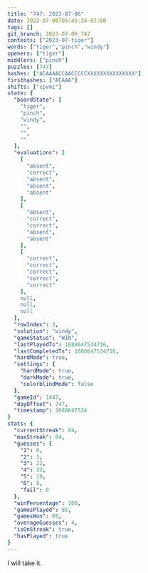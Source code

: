 ```yaml
---
title: "747: 2023-07-06"
date: 2023-07-06T05:45:34-07:00
tags: []
git_branch: 2023-07-06_747
contests: ["2023-07-tiger"]
words: ["tiger","pinch","windy"]
openers: ["tiger"]
middlers: ["pinch"]
puzzles: [747]
hashes: ["ACAAAACCAACCCCCXXXXXXXXXXXXXXX"]
firsthashes: ["ACAAA"]
shifts: ["cpvmi"]
state: {
  "boardState": [
    "tiger",
    "pinch",
    "windy",
    "",
    "",
    ""
  ],
  "evaluations": [
    [
      "absent",
      "correct",
      "absent",
      "absent",
      "absent"
    ],
    [
      "absent",
      "correct",
      "correct",
      "absent",
      "absent"
    ],
    [
      "correct",
      "correct",
      "correct",
      "correct",
      "correct"
    ],
    null,
    null,
    null
  ],
  "rowIndex": 3,
  "solution": "windy",
  "gameStatus": "WIN",
  "lastPlayedTs": 1688647534716,
  "lastCompletedTs": 1688647534716,
  "hardMode": true,
  "settings": {
    "hardMode": true,
    "darkMode": true,
    "colorblindMode": false
  },
  "gameId": 1447,
  "dayOffset": 747,
  "timestamp": 1688647534
}
stats: {
  "currentStreak": 84,
  "maxStreak": 84,
  "guesses": {
    "1": 0,
    "2": 3,
    "3": 22,
    "4": 33,
    "5": 19,
    "6": 8,
    "fail": 0
  },
  "winPercentage": 100,
  "gamesPlayed": 85,
  "gamesWon": 85,
  "averageGuesses": 4,
  "isOnStreak": true,
  "hasPlayed": true
}
---
```

<!-- more -->
I will take it.
